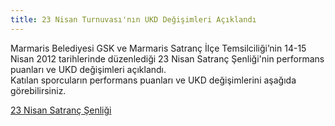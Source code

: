 ```yaml
---
title: 23 Nisan Turnuvası'nın UKD Değişimleri Açıklandı
---
```


Marmaris Belediyesi GSK ve Marmaris Satranç İlçe Temsilciliği’nin 14-15 Nisan 2012 tarihlerinde düzenlediği 23 Nisan Satranç Şenliği'nin performans puanları ve UKD değişimleri açıklandı.  
Katılan sporcuların performans puanları ve UKD değişimlerini aşağıda görebilirsiniz.

[23 Nisan Satranç Şenliği](http://ukd.tsf.org.tr/turnuvadurumu.php?t=hg&tid=3548)
